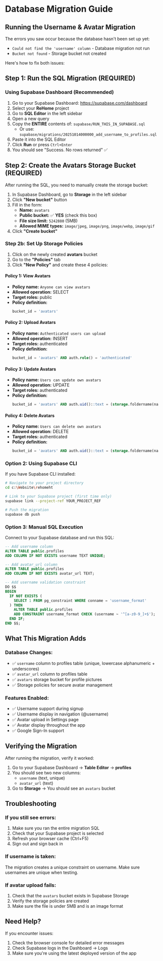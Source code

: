 # Database Migration Guide

## Running the Username & Avatar Migration

The errors you saw occur because the database hasn't been set up yet:
- `Could not find the 'username' column` - Database migration not run
- `Bucket not found` - Storage bucket not created

Here's how to fix both issues:

## Step 1: Run the SQL Migration (REQUIRED)

### Using Supabase Dashboard (Recommended)

1. Go to your Supabase Dashboard: https://supabase.com/dashboard
2. Select your **ReHome** project
3. Go to **SQL Editor** in the left sidebar
4. Open a new query
5. Copy the **ENTIRE** contents of: `supabase/RUN_THIS_IN_SUPABASE.sql`
   - Or use: `supabase/migrations/20251014000000_add_username_to_profiles.sql`
6. Paste it into the SQL Editor
7. Click **Run** or press `Ctrl+Enter`
8. You should see "Success. No rows returned" ✅

## Step 2: Create the Avatars Storage Bucket (REQUIRED)

After running the SQL, you need to manually create the storage bucket:

1. In Supabase Dashboard, go to **Storage** in the left sidebar
2. Click **"New bucket"** button
3. Fill in the form:
   - **Name:** `avatars`
   - **Public bucket:** ✅ **YES** (check this box)
   - **File size limit:** `5242880` (5MB)
   - **Allowed MIME types:** `image/jpeg`, `image/png`, `image/webp`, `image/gif`
4. Click **"Create bucket"**

### Step 2b: Set Up Storage Policies

1. Click on the newly created **avatars** bucket
2. Go to the **"Policies"** tab
3. Click **"New Policy"** and create these 4 policies:

#### Policy 1: View Avatars
- **Policy name:** `Anyone can view avatars`
- **Allowed operation:** SELECT
- **Target roles:** public
- **Policy definition:** 
  ```sql
  bucket_id = 'avatars'
  ```

#### Policy 2: Upload Avatars
- **Policy name:** `Authenticated users can upload`
- **Allowed operation:** INSERT
- **Target roles:** authenticated
- **Policy definition:**
  ```sql
  bucket_id = 'avatars' AND auth.role() = 'authenticated'
  ```

#### Policy 3: Update Avatars
- **Policy name:** `Users can update own avatars`
- **Allowed operation:** UPDATE
- **Target roles:** authenticated
- **Policy definition:**
  ```sql
  bucket_id = 'avatars' AND auth.uid()::text = (storage.foldername(name))[1]
  ```

#### Policy 4: Delete Avatars
- **Policy name:** `Users can delete own avatars`
- **Allowed operation:** DELETE
- **Target roles:** authenticated
- **Policy definition:**
  ```sql
  bucket_id = 'avatars' AND auth.uid()::text = (storage.foldername(name))[1]
  ```

### Option 2: Using Supabase CLI

If you have Supabase CLI installed:

```bash
# Navigate to your project directory
cd c:\Website\rehomeht

# Link to your Supabase project (first time only)
supabase link --project-ref YOUR_PROJECT_REF

# Push the migration
supabase db push
```

### Option 3: Manual SQL Execution

Connect to your Supabase database and run this SQL:

```sql
-- Add username column
ALTER TABLE public.profiles 
ADD COLUMN IF NOT EXISTS username TEXT UNIQUE;

-- Add avatar_url column
ALTER TABLE public.profiles
ADD COLUMN IF NOT EXISTS avatar_url TEXT;

-- Add username validation constraint
DO $$ 
BEGIN
  IF NOT EXISTS (
    SELECT 1 FROM pg_constraint WHERE conname = 'username_format'
  ) THEN
    ALTER TABLE public.profiles
    ADD CONSTRAINT username_format CHECK (username ~ '^[a-z0-9_]+$');
  END IF;
END $$;
```

## What This Migration Adds

### Database Changes:
- ✅ `username` column to profiles table (unique, lowercase alphanumeric + underscores)
- ✅ `avatar_url` column to profiles table
- ✅ `avatars` storage bucket for profile pictures
- ✅ Storage policies for secure avatar management

### Features Enabled:
- ✅ Username support during signup
- ✅ Username display in navigation (@username)
- ✅ Avatar upload in Settings page
- ✅ Avatar display throughout the app
- ✅ Google Sign-In support

## Verifying the Migration

After running the migration, verify it worked:

1. Go to your Supabase Dashboard → **Table Editor** → **profiles**
2. You should see two new columns:
   - `username` (text, unique)
   - `avatar_url` (text)
3. Go to **Storage** → You should see an `avatars` bucket

## Troubleshooting

### If you still see errors:
1. Make sure you ran the entire migration SQL
2. Check that your Supabase project is selected
3. Refresh your browser cache (Ctrl+F5)
4. Sign out and sign back in

### If username is taken:
The migration creates a unique constraint on username. Make sure usernames are unique when testing.

### If avatar upload fails:
1. Check that the `avatars` bucket exists in Supabase Storage
2. Verify the storage policies are created
3. Make sure the file is under 5MB and is an image format

## Need Help?

If you encounter issues:
1. Check the browser console for detailed error messages
2. Check Supabase logs in the Dashboard → Logs
3. Make sure you're using the latest deployed version of the app
